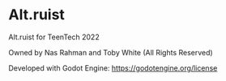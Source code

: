 # Alt.ruist
Alt.ruist for TeenTech 2022

Owned by Nas Rahman and Toby White (All Rights Reserved)

Developed with Godot Engine: https://godotengine.org/license
